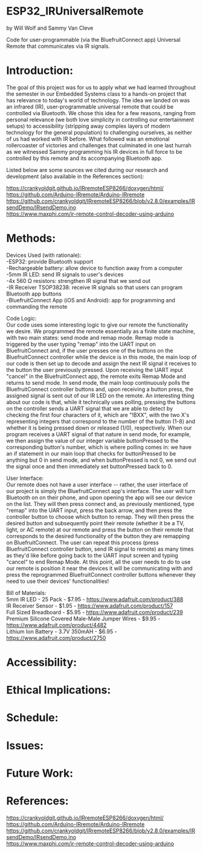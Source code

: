 # ESP32_IRUniversalRemote
by Will Wolf and Sammy Van Cleve


Code for user-programmable (via the BluefruitConnect app) Universal Remote that communicates via IR signals.

# Introduction:

The goal of this project was for us to apply what we had learned throughout the semester in our Embedded Systems class
to a hands-on project that has relevance to today's world of technology. The idea we landed on was an infrared (IR), user-programmable
universal remote that could be controlled via Bluetooth. We chose this idea for a few reasons, ranging from personal relevance
(we both love simplicity in controlling our entertainment setups) to accessibility (stripping away complex layers of modern technology for the general population) to challenging ourselves, as neither of us had worked with IR before. What followed was an emotional rollercoaster of victories and challenges that culminated in one last hurrah as we witnessed Sammy programming his IR devices in full force to be controlled by this remote and its accompanying Bluetooth app.

Listed below are some sources we cited during our research and development (also available in the References section):


https://crankyoldgit.github.io/IRremoteESP8266/doxygen/html/ \
https://github.com/Arduino-IRremote/Arduino-IRremote \
https://github.com/crankyoldgit/IRremoteESP8266/blob/v2.8.0/examples/IRsendDemo/IRsendDemo.ino \
https://www.maxphi.com/ir-remote-control-decoder-using-arduino

# Methods:

Devices Used (with rationale):\
-ESP32: provide Bluetooth support\
-Rechargeable battery: allow device to function away from a computer\
-5mm IR LED: send IR signals to user's devices\
-4x 560 Ω resistors: strengthen IR signal that we send out\
-IR Receiver TSOP38238: receive IR signals so that users can program Bluetooth app buttons\
-BluefruitConnect App (iOS and Android): app for programming and commanding the remote

Code Logic:\
Our code uses some interesting logic to give our remote the functionality we desire. We programmed the remote essentially as a finite state machine, with two main states: send mode and remap mode. Remap mode is triggered by the user typing "remap" into the UART input on BluefruitConnect and, if the user presses one of the buttons on the BluefruitConnect controller while the device is in this mode, the main loop of our code is then set up to decode and assign the next IR signal it receives to the button the user previously pressed. Upon receiving the UART input "cancel" in the BluefruitConnect app, the remote exits Remap Mode and returns to send mode. In send mode, the main loop continuously polls the BluefruitConnect controller buttons and, upon receiving a button press, the assigned signal is sent out of our IR LED on the remote. An interesting thing about our code is that, while it technically uses polling, pressing the buttons on the controller sends a UART signal that we are able to detect by checking the first four characters of it, which are "!BXX", with the two X's representing integers that correspond to the number of the button (1-8) and whether it is being pressed down or released (1/0), respectively. When our program receives a UART signal of that nature in send mode, for example, we then assign the value of our integer variable buttonPressed to the corresponding button's number, which is where polling comes in: we have an if statement in our main loop that checks for buttonPressed to be anything but 0 in send mode, and when buttonPressed is not 0, we send out the signal once and then immediately set buttonPressed back to 0.

User Interface:\
Our remote does not have a user interface -- rather, the user interface of our project is simply the BluefruitConnect app's interface. The user will turn Bluetooth on on their phone, and upon opening the app will see our device on the list. They will then press connect and, as previously mentioned, type "remap" into the UART input, press the back arrow, and then press the controller button to choose which button to remap. They will then press the desired button and subsequently point their remote (whether it be a TV, light, or AC remote) at our remote and press the button on their remote that corresponds to the desired functionality of the button they are remapping on BluefruitConnect. The user can repeat this process (press BluefruitConnect controller button, send IR signal to remote) as many times as they'd like before going back to the UART input screen and typing "cancel" to end Remap Mode. At this point, all the user needs to do to use our remote is position it near the devices it will be communicating with and press the reprogrammed BluefruitConnect controller buttons whenever they need to use their devices' functionalities!

Bill of Materials:\
5mm IR LED - 25 Pack - $7.95 - https://www.adafruit.com/product/388 \
IR Receiver Sensor - $1.95 - https://www.adafruit.com/product/157 \
Full Sized Breadboard - $5.95	- https://www.adafruit.com/product/239 \
Premium Silicone Covered Male-Male Jumper Wires	- $9.95	- https://www.adafruit.com/product/4482 \
Lithium Ion Battery - 3.7V 350mAH - $6.95	- https://www.adafruit.com/product/2750

# Accessibility:

# Ethical Implications:

# Schedule:

# Issues:

# Future Work:

# References:

https://crankyoldgit.github.io/IRremoteESP8266/doxygen/html/ \
https://github.com/Arduino-IRremote/Arduino-IRremote \
https://github.com/crankyoldgit/IRremoteESP8266/blob/v2.8.0/examples/IRsendDemo/IRsendDemo.ino \
https://www.maxphi.com/ir-remote-control-decoder-using-arduino
